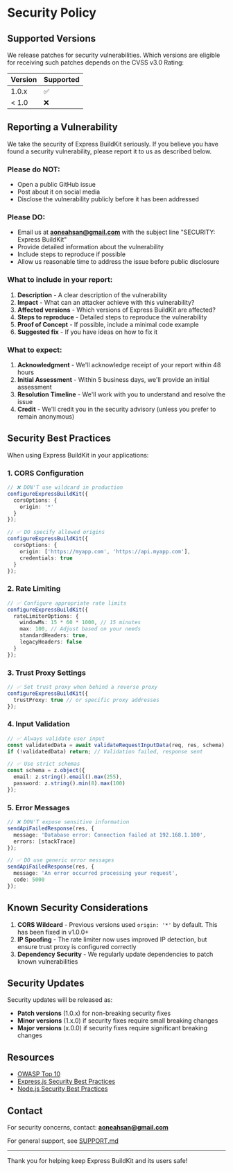 # Security Policy

## Supported Versions

We release patches for security vulnerabilities. Which versions are eligible for receiving such patches depends on the CVSS v3.0 Rating:

| Version | Supported          |
| ------- | ------------------ |
| 1.0.x   | :white_check_mark: |
| < 1.0   | :x:                |

## Reporting a Vulnerability

We take the security of Express BuildKit seriously. If you believe you have found a security vulnerability, please report it to us as described below.

### Please do NOT:
- Open a public GitHub issue
- Post about it on social media
- Disclose the vulnerability publicly before it has been addressed

### Please DO:
- Email us at **aoneahsan@gmail.com** with the subject line "SECURITY: Express BuildKit"
- Provide detailed information about the vulnerability
- Include steps to reproduce if possible
- Allow us reasonable time to address the issue before public disclosure

### What to include in your report:

1. **Description** - A clear description of the vulnerability
2. **Impact** - What can an attacker achieve with this vulnerability?
3. **Affected versions** - Which versions of Express BuildKit are affected?
4. **Steps to reproduce** - Detailed steps to reproduce the vulnerability
5. **Proof of Concept** - If possible, include a minimal code example
6. **Suggested fix** - If you have ideas on how to fix it

### What to expect:

1. **Acknowledgment** - We'll acknowledge receipt of your report within 48 hours
2. **Initial Assessment** - Within 5 business days, we'll provide an initial assessment
3. **Resolution Timeline** - We'll work with you to understand and resolve the issue
4. **Credit** - We'll credit you in the security advisory (unless you prefer to remain anonymous)

## Security Best Practices

When using Express BuildKit in your applications:

### 1. CORS Configuration
```typescript
// ❌ DON'T use wildcard in production
configureExpressBuildKit({
  corsOptions: {
    origin: '*'
  }
});

// ✅ DO specify allowed origins
configureExpressBuildKit({
  corsOptions: {
    origin: ['https://myapp.com', 'https://api.myapp.com'],
    credentials: true
  }
});
```

### 2. Rate Limiting
```typescript
// ✅ Configure appropriate rate limits
configureExpressBuildKit({
  rateLimiterOptions: {
    windowMs: 15 * 60 * 1000, // 15 minutes
    max: 100, // Adjust based on your needs
    standardHeaders: true,
    legacyHeaders: false
  }
});
```

### 3. Trust Proxy Settings
```typescript
// ✅ Set trust proxy when behind a reverse proxy
configureExpressBuildKit({
  trustProxy: true // or specific proxy addresses
});
```

### 4. Input Validation
```typescript
// ✅ Always validate user input
const validatedData = await validateRequestInputData(req, res, schema);
if (!validatedData) return; // Validation failed, response sent

// ✅ Use strict schemas
const schema = z.object({
  email: z.string().email().max(255),
  password: z.string().min(8).max(100)
});
```

### 5. Error Messages
```typescript
// ❌ DON'T expose sensitive information
sendApiFailedResponse(res, {
  message: 'Database error: Connection failed at 192.168.1.100',
  errors: [stackTrace]
});

// ✅ DO use generic error messages
sendApiFailedResponse(res, {
  message: 'An error occurred processing your request',
  code: 5000
});
```

## Known Security Considerations

1. **CORS Wildcard** - Previous versions used `origin: '*'` by default. This has been fixed in v1.0.0+
2. **IP Spoofing** - The rate limiter now uses improved IP detection, but ensure trust proxy is configured correctly
3. **Dependency Security** - We regularly update dependencies to patch known vulnerabilities

## Security Updates

Security updates will be released as:
- **Patch versions** (1.0.x) for non-breaking security fixes
- **Minor versions** (1.x.0) if security fixes require small breaking changes
- **Major versions** (x.0.0) if security fixes require significant breaking changes

## Resources

- [OWASP Top 10](https://owasp.org/www-project-top-ten/)
- [Express.js Security Best Practices](https://expressjs.com/en/advanced/best-practice-security.html)
- [Node.js Security Best Practices](https://nodejs.org/en/docs/guides/security/)

## Contact

For security concerns, contact: **aoneahsan@gmail.com**

For general support, see [SUPPORT.md](./SUPPORT.md)

---

Thank you for helping keep Express BuildKit and its users safe!